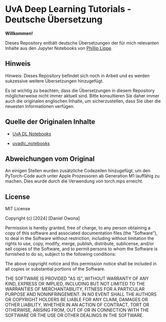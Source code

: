 
# UvA Deep Learning Tutorials - Deutsche Übersetzung

**Willkommen!**

Dieses Repository enthält deutsche Übersetzungen der für mich relevanten Inhalte aus den Jupyter Notebooks von [Phillip Lippe](https://github.com/phlippe).


## Hinweis
Hinweis: Dieses Repository befindet sich noch in Arbeit und es werden sukzessive weitere Übersetzungen hinzugefügt.

Es ist wichtig zu beachten, dass die Übersetzungen in diesem Repository möglicherweise nicht immer aktuell sind. Bitte konsultieren Sie daher immer auch die originalen englischen Inhalte, um sicherzustellen, dass Sie über die neuesten Informationen verfügen.
## Quelle der Originalen Inhalte

- [UvA DL Notebooks](https://uvadlc-notebooks.readthedocs.io/en/latest/index.html)

- [uvadlc_notebooks](https://github.com/phlippe/uvadlc_notebooks)
## Abweichungen vom Original

An einigen Stellen wurden zusätzliche Codezeilen hinzugefügt, um den PyTorch-Code auch unter Apple Prozessoren ab Generation M1 lauffähig zu machen. Dies wurde durch die Verwendung von torch.mps erreicht.
## License

MIT License

Copyright (c) [2024] [Daniel Owona]

Permission is hereby granted, free of charge, to any person obtaining a copy
of this software and associated documentation files (the "Software"), to deal
in the Software without restriction, including without limitation the rights
to use, copy, modify, merge, publish, distribute, sublicense, and/or sell
copies of the Software, and to permit persons to whom the Software is
furnished to do so, subject to the following conditions:

The above copyright notice and this permission notice shall be included in all
copies or substantial portions of the Software.

THE SOFTWARE IS PROVIDED "AS IS", WITHOUT WARRANTY OF ANY KIND, EXPRESS OR
IMPLIED, INCLUDING BUT NOT LIMITED TO THE WARRANTIES OF MERCHANTABILITY,
FITNESS FOR A PARTICULAR PURPOSE AND NONINFRINGEMENT. IN NO EVENT SHALL THE
AUTHORS OR COPYRIGHT HOLDERS BE LIABLE FOR ANY CLAIM, DAMAGES OR OTHER
LIABILITY, WHETHER IN AN ACTION OF CONTRACT, TORT OR OTHERWISE, ARISING FROM,
OUT OF OR IN CONNECTION WITH THE SOFTWARE OR THE USE OR OTHER DEALINGS IN THE
SOFTWARE.

